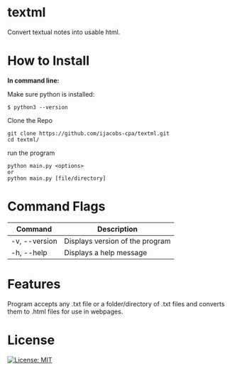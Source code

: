 # textml
Convert textual notes into usable html.

# How to Install 

**In command line:**

Make sure python is installed:

`$ python3 --version`

Clone the Repo

```
git clone https://github.com/ijacobs-cpa/textml.git
cd textml/ 
```

run the program 

```
python main.py <options> 
or
python main.py [file/directory]
```

# Command Flags

<!-- Available command options:
```
-v,--version - Displays the version of the program
-h,--help - Displays a help message
``` -->

| Command   | Description |
| --------- | ----------- |
| -v, --version | Displays version of the program |
| -h, --help | Displays a help message |

# Features

Program accepts any .txt file or a folder/directory of .txt files and converts them to .html files for use in webpages.

# License
[![License: MIT](https://img.shields.io/badge/License-MIT-yellow.svg)](https://opensource.org/licenses/MIT)




